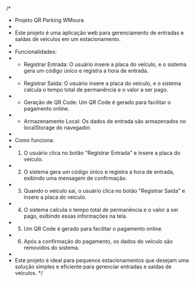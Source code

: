 /*
 * Projeto QR Parking WMoura
 * 
 * Este projeto é uma aplicação web para gerenciamento de entradas e saídas de veículos em um estacionamento.
 * 
 * Funcionalidades:
 * - Registrar Entrada: O usuário insere a placa do veículo, e o sistema gera um código único e registra a hora de entrada.
 * - Registrar Saída: O usuário insere a placa do veículo, e o sistema calcula o tempo total de permanência e o valor a ser pago.
 * - Geração de QR Code: Um QR Code é gerado para facilitar o pagamento online.
 * - Armazenamento Local: Os dados de entrada são armazenados no localStorage do navegador.
 * 
 * Como funciona:
 * 1. O usuário clica no botão "Registrar Entrada" e insere a placa do veículo.
 * 2. O sistema gera um código único e registra a hora de entrada, exibindo uma mensagem de confirmação.
 * 3. Quando o veículo sai, o usuário clica no botão "Registrar Saída" e insere a placa do veículo.
 * 4. O sistema calcula o tempo total de permanência e o valor a ser pago, exibindo essas informações na tela.
 * 5. Um QR Code é gerado para facilitar o pagamento online.
 * 6. Após a confirmação do pagamento, os dados do veículo são removidos do sistema.
 * 
 * Este projeto é ideal para pequenos estacionamentos que desejam uma solução simples e eficiente para gerenciar entradas e saídas de veículos.
 */
